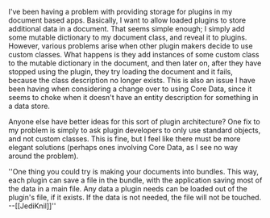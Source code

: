 

I've been having a problem with providing storage for plugins in my document based apps.  Basically, I want to allow loaded plugins to store additional data in a document.  That seems simple enough; I simply add some mutable dictionary to my document class, and reveal it to plugins.  However, various problems arise when other plugin makers decide to use custom classes.  What happens is they add instances of some custom class to the mutable dictionary in the document, and then later on, after they have stopped using the plugin, they try loading the document and it fails, because the class description no longer exists.  This is also an issue I have been having when considering a change over to using Core Data, since it seems to choke when it doesn't have an entity description for something in a data store.

Anyone else have better ideas for this sort of plugin architecture?  One fix to my problem is simply to ask plugin developers to only use standard objects, and not custom classes.  This is fine, but I feel like there must be more elegant solutions (perhaps ones involving Core Data, as I see no way around the problem).

''One thing you could try is making your documents into bundles. This way, each plugin can save a file in the bundle, with the application saving most of the data in a main file. Any data a plugin needs can be loaded out of the plugin's file, if it exists. If the data is not needed, the file will not be touched. --[[JediKnil]]''